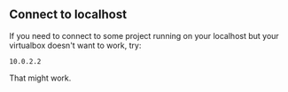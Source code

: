 ## Connect to localhost

If you need to connect to some project running on your localhost but your virtualbox doesn't want to work, try:

```
10.0.2.2
```

That might work.
